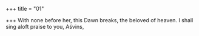 +++
title = "01"

+++
With none before her, this Dawn breaks, the beloved of heaven.
I shall sing aloft praise to you, Aśvins,